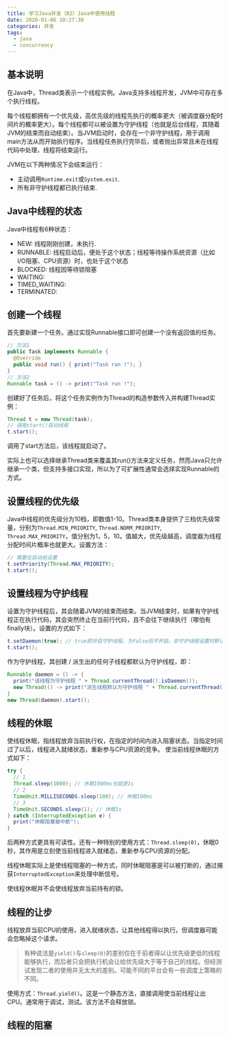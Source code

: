 ```yaml
---
title: 学习Java并发（02）Java中使用线程
date: 2020-01-06 10:27:38
categories: 并发
tags:
  - java
  - concurrency
---
```


## 基本说明

在Java中，Thread类表示一个线程实例。Java支持多线程开发，JVM中可存在多个执行线程。

每个线程都拥有一个优先级，高优先级的线程先执行的概率更大（被调度器分配时间片的概率更大）。每个线程都可以被设置为守护线程（也就是后台线程，其随着JVM的结束而自动结束）。当JVM启动时，会存在一个非守护线程，用于调用main方法从而开始执行程序。当线程任务执行完毕后，或者抛出异常且未在线程代码中处理，线程将结束运行。

JVM在以下两种情况下会结束运行：
- 主动调用`Runtime.exit`或`System.exit`.
- 所有非守护线程都已执行结束.

## Java中线程的状态

Java中线程有6种状态：
- NEW: 线程刚刚创建，未执行.
- RUNNABLE: 线程启动后，便处于这个状态；线程等待操作系统资源（比如I/O阻塞、CPU资源）时，也处于这个状态
- BLOCKED: 线程因等待锁阻塞
- WAITING: 
- TIMED_WAITING: 
- TERMINATED: 

## 创建一个线程

首先要新建一个任务。通过实现Runnable接口即可创建一个没有返回值的任务。
``` java
// 方法1
public Task implements Runnable {
  @Override
  public void run() { print("Task run !"); }
}
// 方法2
Runnable task = () -> print("Task run !");
```
创建好了任务后，将这个任务实例作为Thread的构造参数传入并构建Thread实例：
``` java
Thread t = new Thread(task);
// 调用start()启动线程
t.start();
```
调用了start方法后，该线程就启动了。

实际上也可以选择继承Thread类来覆盖其run()方法来定义任务，然而Java只允许继承一个类，但支持多接口实现，所以为了可扩展性通常会选择实现Runnable的方式。

## 设置线程的优先级

Java中线程的优先级分为10档，即数值1-10。Thread类本身提供了三档优先级常量，分别为`Thread.MIN_PRIORITY`, `Thread.NORM_PRIORITY`, `Thread.MAX_PRIORITY`，值分别为1，5，10。值越大，优先级越高，调度器为线程分配时间片概率也就更大。设置方法：
``` java
// 需要在启动前设置
t.setPriority(Thread.MAX_PRIORITY);
t.start();
```

## 设置线程为守护线程

设置为守护线程后，其会随着JVM的结束而结束。当JVM结束时，如果有守护线程正在执行代码，其会突然终止在当前行代码，且不会往下继续执行（哪怕有finally块）。设置的方式如下：
``` java
t.setDaemon(true); // true即开启守护线程，为false则不开启。非守护线程设置时默认为false
t.start();
```
作为守护线程，其创建 / 派生出的任何子线程都默认为守护线程，即：
``` java
Runnable daemon = () -> {
  print("该线程为守护线程 " + Thread.currentThread().isDaemon());
  new Thread(() -> print("派生线程默认为守护线程 " + Thread.currentThread().isDaemon())).start();
}
new Thread(daemon).start();
```

## 线程的休眠

使线程休眠，指线程放弃当前执行权，在指定的时间内进入阻塞状态。当指定时间过了以后，线程进入就绪状态，重新参与CPU资源的竞争。
使当前线程休眠的方式如下：
``` java
try {
  // 1
  Thread.sleep(1000); // 休眠1000ms也就是1s
  // 2
  TimeUnit.MILLISECONDS.sleep(100); // 休眠100ms
  // 3
  TimeUnit.SECONDS.sleep(1); // 休眠1s
} catch (InterruptedException e) {
  print("休眠阻塞被中断");
}
```
后两种方式更具有可读性。还有一种特别的使用方式：`Thread.sleep(0)`，休眠0秒，其作用是立刻使当前线程进入就绪态，重新参与CPU资源的分配。

线程休眠实际上是使线程阻塞的一种方式，同时休眠阻塞是可以被打断的，通过捕获`InterruptedException`来处理中断信号。

使线程休眠并不会使线程放弃当前持有的锁。

## 线程的让步

线程放弃当前CPU的使用，进入就绪状态，让其他线程得以执行。但调度器可能会忽略掉这个请求。
> 有种说法是`yield()`与`sleep(0)`的差别仅在于前者得以让优先级更低的线程能够执行，而后者只会把执行机会让给优先级大于等于自己的线程。但经测试发现二者的使用并无太大的差别。可能不同的平台会有一些调度上策略的不同。

使用方式：`Thread.yield()`。这是一个静态方法，直接调用使当前线程让出CPU。通常用于调试，测试。该方法不会释放锁。

## 线程的阻塞